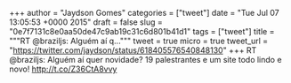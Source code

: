 
+++
author = "Jaydson Gomes"
categories = ["tweet"]
date = "Tue Jul 07 13:05:53 +0000 2015"
draft = false
slug = "0e7f7131c8e0aa50de47c9ab19c31c6d801b41d1"
tags = ["tweet"]
title = """RT @braziljs: Alguém aí q..."""
tweet = true
micro = true
tweet_url = "https://twitter.com/jaydson/status/618405576540848130"
+++
RT @braziljs: Alguém aí quer novidade? 19 palestrantes e um site todo lindo e novo! http://t.co/Z36CtA8vvy
